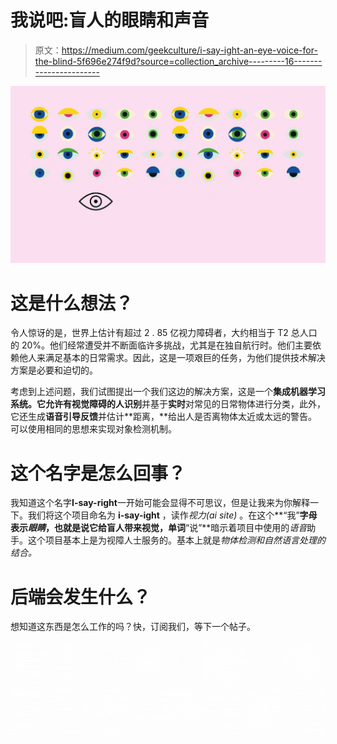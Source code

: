 # 我说吧:盲人的眼睛和声音

> 原文：<https://medium.com/geekculture/i-say-ight-an-eye-voice-for-the-blind-5f696e274f9d?source=collection_archive---------16----------------------->

![](img/6cfdc1b32d3e729ff9ee7fbd6b07da34.png)

# 这是什么想法？

令人惊讶的是，世界上估计有超过 2 . 85 亿视力障碍者，大约相当于 T2 总人口的 20%。他们经常遭受并不断面临许多挑战，尤其是在独自航行时。他们主要依赖他人来满足基本的日常需求。因此，这是一项艰巨的任务，为他们提供技术解决方案是必要和迫切的。

考虑到上述问题，我们试图提出一个我们这边的解决方案，这是一个**集成机器学习系统。**它允许有视觉障碍的人**识别**并基于**实时**对常见的日常物体进行分类，此外，它还生成**语音引导反馈**并估计**距离，**给出人是否离物体太近或太远的警告。可以使用相同的思想来实现对象检测机制。

# 这个名字是怎么回事？

我知道这个名字**I-say-right**一开始可能会显得不可思议，但是让我来为你解释一下。我们将这个项目命名为 **i-say-ight** ，读作*视力(ai site)* 。在这个**“我”**字母表示*眼睛*，也就是说它给盲人带来视觉，单词**“说”**暗示着项目中使用的*语音*助手。这个项目基本上是为视障人士服务的。基本上就是*物体检测和自然语言处理的结合。*

# 后端会发生什么？

想知道这东西是怎么工作的吗？快，订阅我们，等下一个帖子。

![](img/80dd06d78b6b512949b11d5bc3b8357c.png)